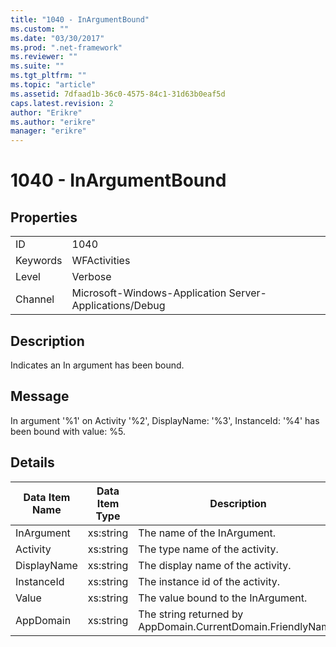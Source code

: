 ```yaml
---
title: "1040 - InArgumentBound"
ms.custom: ""
ms.date: "03/30/2017"
ms.prod: ".net-framework"
ms.reviewer: ""
ms.suite: ""
ms.tgt_pltfrm: ""
ms.topic: "article"
ms.assetid: 7dfaad1b-36c0-4575-84c1-31d63b0eaf5d
caps.latest.revision: 2
author: "Erikre"
ms.author: "erikre"
manager: "erikre"
---
```

# 1040 - InArgumentBound
## Properties  
  
|||  
|-|-|  
|ID|1040|  
|Keywords|WFActivities|  
|Level|Verbose|  
|Channel|Microsoft-Windows-Application Server-Applications/Debug|  
  
## Description  
 Indicates an In argument has been bound.  
  
## Message  
 In argument '%1' on Activity '%2', DisplayName: '%3', InstanceId: '%4' has been bound with value: %5.  
  
## Details  
  
|Data Item Name|Data Item Type|Description|  
|--------------------|--------------------|-----------------|  
|InArgument|xs:string|The name of the InArgument.|  
|Activity|xs:string|The type name of the activity.|  
|DisplayName|xs:string|The display name of the activity.|  
|InstanceId|xs:string|The instance id of the activity.|  
|Value|xs:string|The value bound to the InArgument.|  
|AppDomain|xs:string|The string returned by AppDomain.CurrentDomain.FriendlyName.|
